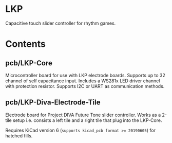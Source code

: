 # LKP

Capacitive touch slider controller for rhythm games.

# Contents

## pcb/LKP-Core

Microcontroller board for use with LKP electrode boards. Supports up to 32 channel of self capacitance input. Includes a WS281x LED driver channel with protection resistor. Supports I2C or UART as communication methods.

## pcb/LKP-Diva-Electrode-Tile

Electrode board for Project DIVA Future Tone slider controller. Works as a 2-tile setup i.e. consists a left tile and a right tile that plug into the LKP-Core.

Requires KiCad version 6 (`supports kicad_pcb format >= 20190605`) for hatched fills.
